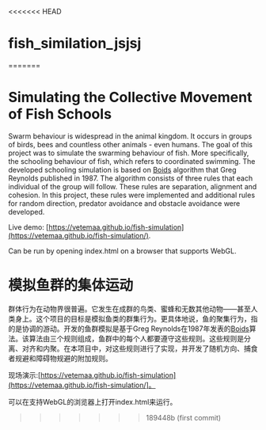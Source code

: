 <<<<<<< HEAD
# fish_similation_jsjsj
=======
# Simulating the Collective Movement of Fish Schools

Swarm behaviour is widespread in the animal kingdom. It occurs in groups of birds, bees and countless other animals - even humans. The goal of this project was to simulate the swarming behaviour of fish. More specifically, the schooling behaviour of fish, which refers to coordinated swimming. The developed schooling simulation is based on [Boids](https://en.wikipedia.org/wiki/Boids) algorithm that Greg Reynolds published in 1987. The algorithm consists of three rules that each individual of the group will follow. These rules are separation, alignment and cohesion. In this project, these rules were implemented and additional rules for random direction, predator avoidance and obstacle avoidance were developed.

Live demo: [https://vetemaa.github.io/fish-simulation](https://vetemaa.github.io/fish-simulation/).

Can be run by opening index.html on a browser that supports WebGL.

# 模拟鱼群的集体运动

群体行为在动物界很普遍。它发生在成群的鸟类、蜜蜂和无数其他动物——甚至人类身上。这个项目的目标是模拟鱼类的群集行为。更具体地说，鱼的聚集行为，指的是协调的游动。开发的鱼群模拟是基于Greg Reynolds在1987年发表的[Boids](https://en.wikipedia.org/wiki/Boids)算法。该算法由三个规则组成，鱼群中的每个人都要遵守这些规则。这些规则是分离、对齐和内聚。在本项目中，对这些规则进行了实现，并开发了随机方向、捕食者规避和障碍物规避的附加规则。

现场演示:[https://vetemaa.github.io/fish-simulation](https://vetemaa.github.io/fish-simulation/]。

可以在支持WebGL的浏览器上打开index.html来运行。
>>>>>>> 189448b (first commit)

